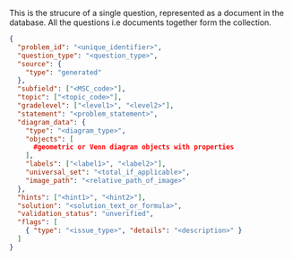 This is the strucure of a single question, represented as a document in the database. All the questions i.e documents together form the collection.
```json
{
  "problem_id": "<unique_identifier>",
  "question_type": "<question_type>",
  "source": {
    "type": "generated"
  },
  "subfield": ["<MSC_code>"],
  "topic": ["<topic_code>"],
  "gradelevel": ["<level1>", "<level2>"],
  "statement": "<problem_statement>",
  "diagram_data": {
    "type": "<diagram_type>",
    "objects": [
      #geometric or Venn diagram objects with properties
    ],
    "labels": ["<label1>", "<label2>"],
    "universal_set": "<total_if_applicable>",
    "image_path": "<relative_path_of_image>"
  },
  "hints": ["<hint1>", "<hint2>"],
  "solution": "<solution_text_or_formula>",
  "validation_status": "unverified",
  "flags": [
    { "type": "<issue_type>", "details": "<description>" }
  ]
}
```


